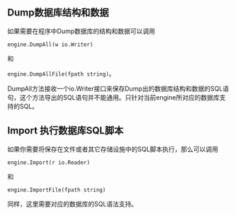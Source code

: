 ## Dump数据库结构和数据

如果需要在程序中Dump数据库的结构和数据可以调用

`engine.DumpAll(w io.Writer)`

和

`engine.DumpAllFile(fpath string)`。

DumpAll方法接收一个io.Writer接口来保存Dump出的数据库结构和数据的SQL语句，这个方法导出的SQL语句并不能通用。只针对当前engine所对应的数据库支持的SQL。

## Import 执行数据库SQL脚本

如果你需要将保存在文件或者其它存储设施中的SQL脚本执行，那么可以调用

`engine.Import(r io.Reader)`

和

`engine.ImportFile(fpath string)`

同样，这里需要对应的数据库的SQL语法支持。